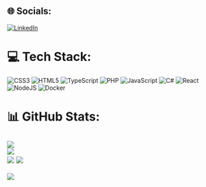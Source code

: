 
## 🌐 Socials:
[![LinkedIn](https://img.shields.io/badge/LinkedIn-%230077B5.svg?logo=linkedin&logoColor=white)](https://linkedin.com/in/https://www.linkedin.com/in/dmytro-semchuk-7018ba287/) 

# 💻 Tech Stack:
![CSS3](https://img.shields.io/badge/css3-%231572B6.svg?style=flat&logo=css3&logoColor=white) ![HTML5](https://img.shields.io/badge/html5-%23E34F26.svg?style=flat&logo=html5&logoColor=white) ![TypeScript](https://img.shields.io/badge/typescript-%23007ACC.svg?style=flat&logo=typescript&logoColor=white) ![PHP](https://img.shields.io/badge/php-%23777BB4.svg?style=flat&logo=php&logoColor=white) ![JavaScript](https://img.shields.io/badge/javascript-%23323330.svg?style=flat&logo=javascript&logoColor=%23F7DF1E) ![C#](https://img.shields.io/badge/c%23-%23239120.svg?style=flat&logo=csharp&logoColor=white) ![React](https://img.shields.io/badge/react-%2320232a.svg?style=flat&logo=react&logoColor=%2361DAFB) ![NodeJS](https://img.shields.io/badge/node.js-6DA55F?style=flat&logo=node.js&logoColor=white) ![Docker](https://img.shields.io/badge/docker-%230db7ed.svg?style=flat&logo=docker&logoColor=white)
# 📊 GitHub Stats:
![](https://github-readme-stats.vercel.app/api?username=x0m4ek&theme=gotham&hide_border=true&include_all_commits=true&count_private=true)<br/>
![](https://github-readme-streak-stats.herokuapp.com/?user=x0m4ek&theme=gotham&hide_border=true)<br/>
![](https://github-readme-stats.vercel.app/api/top-langs/?username=x0m4ek&theme=gotham&hide_border=true&include_all_commits=true&count_private=true&layout=compact)
![](https://github-readme-stats.vercel.app/api?username=x0m4ek&theme=dark&show_icons=true)
---
[![](https://visitcount.itsvg.in/api?id=x0m4ek&icon=7&color=0)](https://visitcount.itsvg.in)

<!-- Proudly created with GPRM ( https://gprm.itsvg.in ) -->
